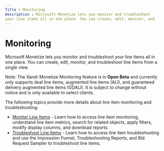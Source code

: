 ```yaml
---
Title : Monitoring
Description : Microsoft Monetize lets you monitor and troubleshoot
your line items all in one place. You can create, edit, monitor, and
---
```



# Monitoring



Microsoft Monetize lets you monitor and troubleshoot
your line items all in one place. You can create, edit, monitor, and
troubleshoot line items from a single view.



Note: The Xandr
Monetize Monitoring feature is in **Open Beta** and currently
only supports deal line items, augmented line items
(ALI), and guaranteed delivery augmented line items (GDALI). It
is subject to change without notice and is only available to select
clients.



The following topics provide more details about line item monitoring and
troubleshooting:

- <a href="monitor-line-items.html" class="xref"
  title="The Line Items screen displays All, Upcoming, In Progress, and Completed line items and metrics. It also lets you search for line items and related objects, apply filters, modify display columns, and download reports.">Monitor
  Line Items</a> - Learn how to access line item monitoring, understand
  line item metrics, search for related objects, apply filters, modify
  display columns, and download reports.
- <a href="troubleshoot-line-items.html" class="xref"
  title="The Troubleshooting tab of the Line Item Details window provides troubleshooting information and tools for the selected line item in the Impression Funnel, Troubleshooting Reports, and Bid Request Sampler sections.">Troubleshoot
  Line Items</a> - Learn how to access line item troubleshooting and use
  the Impression Funnel,
  Troubleshooting Reports, and
  Bid Request Sampler to troubleshoot
  line items.




